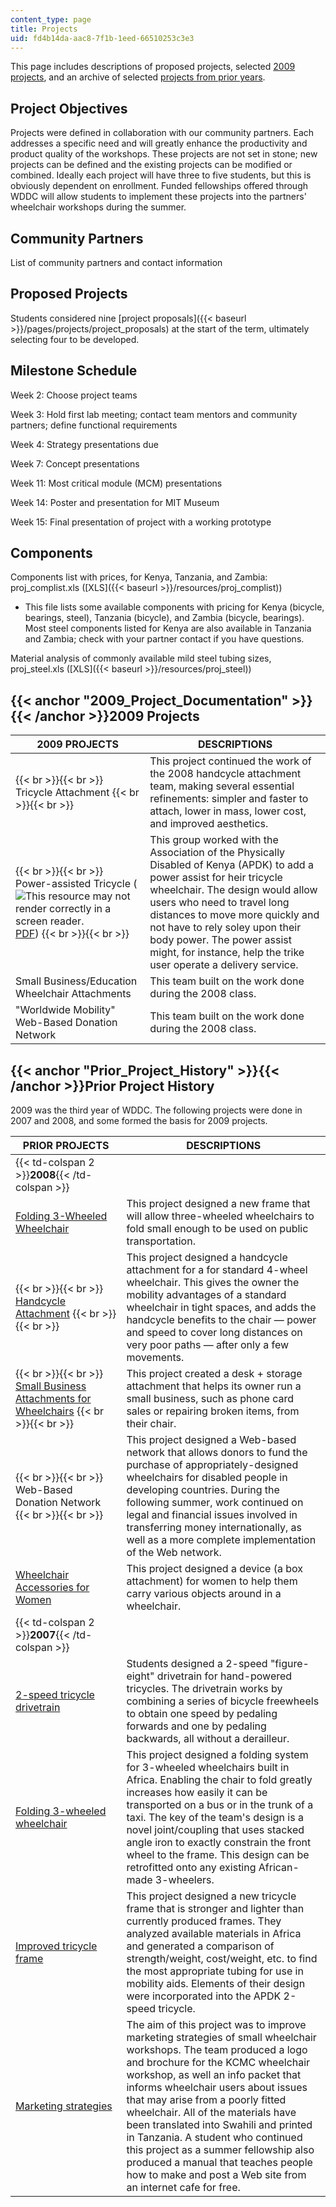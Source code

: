 ```yaml
---
content_type: page
title: Projects
uid: fd4b14da-aac8-7f1b-1eed-66510253c3e3
---
```


This page includes descriptions of proposed projects, selected [2009 projects](#2009_Project_Documentation), and an archive of selected [projects from prior years](#Prior_Project_History).

Project Objectives
------------------

Projects were defined in collaboration with our community partners. Each addresses a specific need and will greatly enhance the productivity and product quality of the workshops. These projects are not set in stone; new projects can be defined and the existing projects can be modified or combined. Ideally each project will have three to five students, but this is obviously dependent on enrollment. Funded fellowships offered through WDDC will allow students to implement these projects into the partners' wheelchair workshops during the summer.

Community Partners
------------------

List of community partners and contact information

Proposed Projects
-----------------

Students considered nine [project proposals]({{< baseurl >}}/pages/projects/project_proposals) at the start of the term, ultimately selecting four to be developed.

Milestone Schedule
------------------

Week 2: Choose project teams

Week 3: Hold first lab meeting; contact team mentors and community partners; define functional requirements

Week 4: Strategy presentations due

Week 7: Concept presentations

Week 11: Most critical module (MCM) presentations

Week 14: Poster and presentation for MIT Museum

Week 15: Final presentation of project with a working prototype

Components
----------

Components list with prices, for Kenya, Tanzania, and Zambia: proj\_complist.xls ([XLS]({{< baseurl >}}/resources/proj_complist))

*   This file lists some available components with pricing for Kenya (bicycle, bearings, steel), Tanzania (bicycle), and Zambia (bicycle, bearings). Most steel components listed for Kenya are also available in Tanzania and Zambia; check with your partner contact if you have questions.

Material analysis of commonly available mild steel tubing sizes, proj\_steel.xls ([XLS]({{< baseurl >}}/resources/proj_steel))

{{< anchor "2009_Project_Documentation" >}}{{< /anchor >}}2009 Projects
-----------------------------------------------------------------------

| 2009 PROJECTS | DESCRIPTIONS |
| --- | --- |
|  {{< br >}}{{< br >}} Tricycle Attachment {{< br >}}{{< br >}}  | This project continued the work of the 2008 handcycle attachment team, making several essential refinements: simpler and faster to attach, lower in mass, lower cost, and improved aesthetics. |
|  {{< br >}}{{< br >}} Power-assisted Tricycle (![This resource may not render correctly in a screen reader.](/images/inacessible.gif)[PDF](http://www.uwyo.edu/electrical/faculty-staff/steven-barrett/assist/uw_proj_beck.pdf)) {{< br >}}{{< br >}}  | This group worked with the Association of the Physically Disabled of Kenya (APDK) to add a power assist for heir tricycle wheelchair. The design would allow users who need to travel long distances to move more quickly and not have to rely soley upon their body power. The power assist might, for instance, help the trike user operate a delivery service. |
| Small Business/Education Wheelchair Attachments | This team built on the work done during the 2008 class. |
| "Worldwide Mobility" Web-Based Donation Network | This team built on the work done during the 2008 class. 

{{< anchor "Prior_Project_History" >}}{{< /anchor >}}Prior Project History
--------------------------------------------------------------------------

2009 was the third year of WDDC. The following projects were done in 2007 and 2008, and some formed the basis for 2009 projects.

| PRIOR PROJECTS | DESCRIPTIONS |
| --- | --- |
| {{< td-colspan 2 >}}**2008**{{< /td-colspan >}} ||
| [Folding 3-Wheeled Wheelchair](http://wddc.foldingwc.googlepages.com/) | This project designed a new frame that will allow three-wheeled wheelchairs to fold small enough to be used on public transportation. |
|  {{< br >}}{{< br >}} [Handcycle Attachment](http://mit.tricycle.googlepages.com/home) {{< br >}}{{< br >}}  | This project designed a handcycle attachment for a for standard 4-wheel wheelchair. This gives the owner the mobility advantages of a standard wheelchair in tight spaces, and adds the handcycle benefits to the chair — power and speed to cover long distances on very poor paths — after only a few movements. |
|  {{< br >}}{{< br >}} [Small Business Attachments for Wheelchairs](http://jruzevick.googlepages.com/proposedsolution) {{< br >}}{{< br >}}  | This project created a desk + storage attachment that helps its owner run a small business, such as phone card sales or repairing broken items, from their chair. |
|  {{< br >}}{{< br >}} Web-Based Donation Network {{< br >}}{{< br >}}  | This project designed a Web-based network that allows donors to fund the purchase of appropriately-designed wheelchairs for disabled people in developing countries. During the following summer, work continued on legal and financial issues involved in transferring money internationally, as well as a more complete implementation of the Web network. |
| [Wheelchair Accessories for Women](http://wddc.women.googlepages.com/title) | This project designed a device (a box attachment) for women to help them carry various objects around in a wheelchair. |
| {{< td-colspan 2 >}}**2007**{{< /td-colspan >}} ||
| [2-speed tricycle drivetrain](http://web.mit.edu/sp.784/www/Class%20Projects/2-speed%20trike/2-speed%20trike.html) | Students designed a 2-speed "figure-eight" drivetrain for hand-powered tricycles. The drivetrain works by combining a series of bicycle freewheels to obtain one speed by pedaling forwards and one by pedaling backwards, all without a derailleur. |
| [Folding 3-wheeled wheelchair](http://web.mit.edu/sp.784/www/Class%20Projects/Folding%20WC/Folding%20WC.html) | This project designed a folding system for 3-wheeled wheelchairs built in Africa. Enabling the chair to fold greatly increases how easily it can be transported on a bus or in the trunk of a taxi. The key of the team's design is a novel joint/coupling that uses stacked angle iron to exactly constrain the front wheel to the frame. This design can be retrofitted onto any existing African-made 3-wheelers. |
| [Improved tricycle frame](http://web.mit.edu/sp.784/www/Class%20Projects/Trike%20frame/Trike%20frame.html) | This project designed a new tricycle frame that is stronger and lighter than currently produced frames. They analyzed available materials in Africa and generated a comparison of strength/weight, cost/weight, etc. to find the most appropriate tubing for use in mobility aids. Elements of their design were incorporated into the APDK 2-speed tricycle. |
| [Marketing strategies](http://web.mit.edu/sp.784/www/Class%20Projects/Marketing/Marketing.html) | The aim of this project was to improve marketing strategies of small wheelchair workshops. The team produced a logo and brochure for the KCMC wheelchair workshop, as well an info packet that informs wheelchair users about issues that may arise from a poorly fitted wheelchair. All of the materials have been translated into Swahili and printed in Tanzania. A student who continued this project as a summer fellowship also produced a manual that teaches people how to make and post a Web site from an internet cafe for free.
